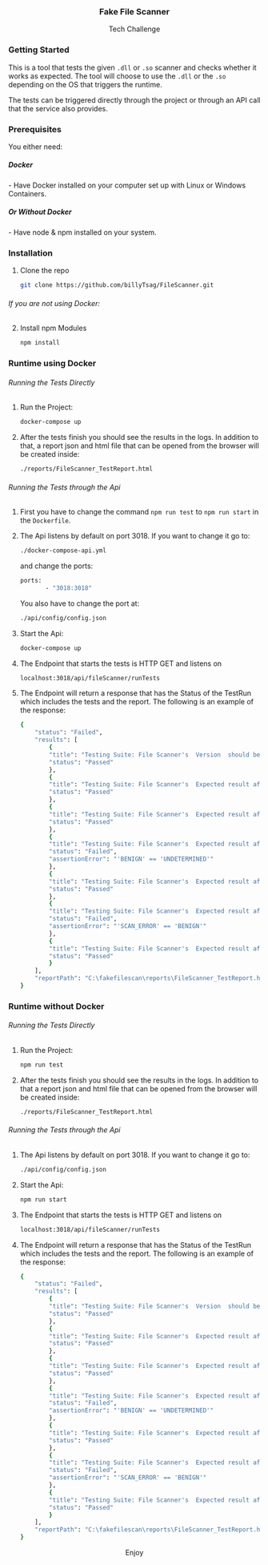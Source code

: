 <br />
<div align="center">
  </a>
  <h3 align="center">Fake File Scanner</h3>
  <p align="center">
    Tech Challenge
    <br />
    
  </p>
</div>


### Getting Started

This is a tool that tests the given `.dll` or `.so` scanner and checks whether it works as expected. The tool will choose to use the `.dll` or the `.so` depending on the OS that triggers the runtime.

The tests can be triggered directly through the project or through an API call that the service also provides.

### Prerequisites
You either need:
<h5> Docker</h5>
-   Have Docker installed on your computer set up with Linux or Windows Containers. 



<h5> Or Without Docker</h5>
-   Have node & npm installed on your system.


### Installation
1. Clone the repo
    ```sh
    git clone https://github.com/billyTsag/FileScanner.git
    ```
###### If you are not using Docker:
2. Install npm Modules
    ```sh
    npm install
    ```

<!-- USAGE EXAMPLES -->
### Runtime using Docker

###### Running the Tests Directly 
1. Run the Project:
    ```sh
    docker-compose up 
    ```
2. After the tests finish you should see the results in the logs. In addition to that, a report json and html file that can be opened from the browser will be created inside: 
    ```sh
    ./reports/FileScanner_TestReport.html
    ```

###### Running the Tests through the Api 
1. First you have to change the command `npm run test` to `npm run start` in the `Dockerfile`.
2. The Api listens by default on port 3018. If you want to change it go to: 
    ```sh
    ./docker-compose-api.yml
    ```
    and change the ports: 
     ```sh
    ports:
            - "3018:3018"
    ```
    You also have to change the port at:
    ```sh
    ./api/config/config.json
    ```
3. Start the Api:
    ```sh
    docker-compose up
    ```

2. The Endpoint that starts the tests is HTTP GET and listens on 
    ```sh
    localhost:3018/api/fileScanner/runTests
    ```

2. The Endpoint will return a response that has the Status of the TestRun which includes the tests and the report.
The following is an example of the response: 
    ```sh
    {
        "status": "Failed",
        "results": [
            {
            "title": "Testing Suite: File Scanner's  Version  should be the correct one ",
            "status": "Passed"
            },
            {
            "title": "Testing Suite: File Scanner's  Expected result after scanning  File #1 with Path: notavirus.exe should be 'MALWARE' ",
            "status": "Passed"
            },
            {
            "title": "Testing Suite: File Scanner's  Expected result after scanning  File #2 with Path: C:\\Users\\Administrator\\Downloads\\firefox.exe should be 'MALWARE' ",
            "status": "Passed"
            },
            {
            "title": "Testing Suite: File Scanner's  Expected result after scanning  File #3 with Path: C:\\Music\\Frankie Goes To Hollywood - Welcome To The Pleasuredome.mp3 should be 'UNDETERMINED' ",
            "status": "Failed",
            "assertionError": "'BENIGN' == 'UNDETERMINED'"
            },
            {
            "title": "Testing Suite: File Scanner's  Expected result after scanning  File #4 with Path: Mike + The Mechanics - Silent Running.mp3.exe should be 'MALWARE' ",
            "status": "Passed"
            },
            {
            "title": "Testing Suite: File Scanner's  Expected result after scanning  File #5 with Path: ChromeSetup.exe should be 'BENIGN' ",
            "status": "Failed",
            "assertionError": "'SCAN_ERROR' == 'BENIGN'"
            },
            {
            "title": "Testing Suite: File Scanner's  Expected result after scanning  File #6 with Path: /home/user/a18063885e58af9eeb47cabfeaa64b52.jpg should be 'BENIGN' ",
            "status": "Passed"
            }
        ],
        "reportPath": "C:\fakefilescan\reports\FileScanner_TestReport.html"
    }
    ```



### Runtime without Docker

###### Running the Tests Directly 
1. Run the Project:
    ```sh
    npm run test
    ```
2. After the tests finish you should see the results in the logs. In addition to that a report json and html file that can be opened from the browser will be created inside: 
    ```sh
    ./reports/FileScanner_TestReport.html
    ```

###### Running the Tests through the Api 
1. The Api listens by default on port 3018. If you want to change it go to: 
    ```sh
    ./api/config/config.json
    ```
2. Start the Api:
    ```sh
    npm run start
    ```

2. The Endpoint that starts the tests is HTTP GET and listens on 
    ```sh
    localhost:3018/api/fileScanner/runTests
    ```

2. The Endpoint will return a response that has the Status of the TestRun which includes the tests and the report.
The following is an example of the response: 
    ```sh
    {
        "status": "Failed",
        "results": [
            {
            "title": "Testing Suite: File Scanner's  Version  should be the correct one ",
            "status": "Passed"
            },
            {
            "title": "Testing Suite: File Scanner's  Expected result after scanning  File #1 with Path: notavirus.exe should be 'MALWARE' ",
            "status": "Passed"
            },
            {
            "title": "Testing Suite: File Scanner's  Expected result after scanning  File #2 with Path: C:\\Users\\Administrator\\Downloads\\firefox.exe should be 'MALWARE' ",
            "status": "Passed"
            },
            {
            "title": "Testing Suite: File Scanner's  Expected result after scanning  File #3 with Path: C:\\Music\\Frankie Goes To Hollywood - Welcome To The Pleasuredome.mp3 should be 'UNDETERMINED' ",
            "status": "Failed",
            "assertionError": "'BENIGN' == 'UNDETERMINED'"
            },
            {
            "title": "Testing Suite: File Scanner's  Expected result after scanning  File #4 with Path: Mike + The Mechanics - Silent Running.mp3.exe should be 'MALWARE' ",
            "status": "Passed"
            },
            {
            "title": "Testing Suite: File Scanner's  Expected result after scanning  File #5 with Path: ChromeSetup.exe should be 'BENIGN' ",
            "status": "Failed",
            "assertionError": "'SCAN_ERROR' == 'BENIGN'"
            },
            {
            "title": "Testing Suite: File Scanner's  Expected result after scanning  File #6 with Path: /home/user/a18063885e58af9eeb47cabfeaa64b52.jpg should be 'BENIGN' ",
            "status": "Passed"
            }
        ],
        "reportPath": "C:\fakefilescan\reports\FileScanner_TestReport.html"
    }
    ```

<div align="center">
Enjoy
</div>
<!-- ROADMAP -->
